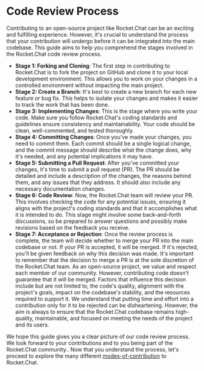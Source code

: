 # Code Review Process

Contributing to an open-source project like Rocket.Chat can be an exciting and fulfilling experience. However, it's crucial to understand the process that your contribution will undergo before it can be integrated into the main codebase. This guide aims to help you comprehend the stages involved in the Rocket.Chat code review process.

* **Stage 1: Forking and Cloning**: The first step in contributing to Rocket.Chat is to fork the project on GitHub and clone it to your local development environment. This allows you to work on your changes in a controlled environment without impacting the main project.
* **Stage 2: Create a Branch**: It's best to create a new branch for each new feature or bug fix. This helps to isolate your changes and makes it easier to track the work that has been done.
* **Stage 3: Implementing Changes**: This is the stage where you write your code. Make sure you follow Rocket.Chat's coding standards and guidelines ensure consistency and maintainability. Your code should be clean, well-commented, and tested thoroughly.
* **Stage 4: Committing Changes**: Once you've made your changes, you need to commit them. Each commit should be a single logical change, and the commit message should describe what the change does, why it's needed, and any potential implications it may have.
* **Stage 5: Submitting a Pull Request**: After you've committed your changes, it's time to submit a pull request (PR). The PR should be detailed and include a description of the changes, the reasons behind them, and any issues that they address. It should also include any necessary documentation changes.
* **Stage 6: Code Review**: Now, the Rocket.Chat team will review your PR. This involves checking the code for any potential issues, ensuring it aligns with the project's coding standards and that it accomplishes what it is intended to do. This stage might involve some back-and-forth discussions, so be prepared to answer questions and possibly make revisions based on the feedback you receive.
* **Stage 7: Acceptance or Rejection**: Once the review process is complete, the team will decide whether to merge your PR into the main codebase or not. If your PR is accepted, it will be merged. If it's rejected, you'll be given feedback on why this decision was made. It's important to remember that the decision to merge a PR is at the sole discretion of the Rocket.Chat team. As an open-source project, we value and respect each member of our community. However, contributing code doesn't guarantee that it will be merged. Factors that influence this decision include but are not limited to, the code's quality, alignment with the project's goals, impact on the codebase's stability, and the resources required to support it. We understand that putting time and effort into a contribution only for it to be rejected can be disheartening. However, the aim is always to ensure that the Rocket.Chat codebase remains high-quality, maintainable, and focused on meeting the needs of the project and its users.

We hope this guide gives you a clear picture of our code review process. We look forward to your contributions and to you being part of the Rocket.Chat community.. Now that you understand the process, let's proceed to explore the many different  [modes-of-contribution](modes-of-contribution/ "mention") to Rocket.Chat.
